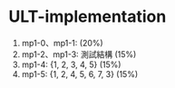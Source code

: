 # ULT-implementation
1. mp1-0、mp1-1: (20%)
2. mp1-2、mp1-3: 測試結構 (15%)
3. mp1-4: {1, 2, 3, 4, 5} (15%)
4. mp1-5: {1, 2, 4, 5, 6, 7, 3} (15%)